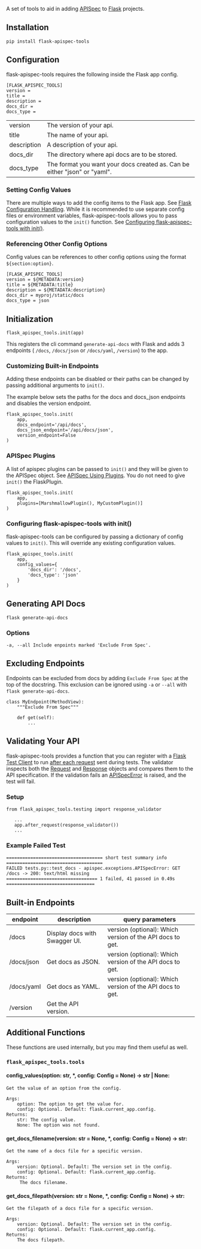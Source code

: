 
A set of tools to aid in adding [APISpec](https://apispec.readthedocs.io/en/latest/) to [Flask](https://palletsprojects.com/p/flask) projects.


## Installation

```
pip install flask-apispec-tools
```

## Configuration
flask-apispec-tools requires the following inside the Flask app config.
```
[FLASK_APISPEC_TOOLS]
version =
title =
description =
docs_dir =
docs_type =
```
|             |                                                                           |
|-------------|---------------------------------------------------------------------------|
| version     | The version of your api.                                                  |
| title       | The name of your api.                                                     |
| description | A description of your api.                                                |
| docs_dir    | The directory where api docs are to be stored.                            |
| docs_type   | The format you want your docs created as. Can be either "json" or "yaml". |

### Setting Config Values
There are multiple ways to add the config items to the Flask app. See [Flask Configuration Handling](https://flask.palletsprojects.com/en/2.2.x/config/). While it is recommended to use separate config files or environment variables, flask-apispec-tools allows you to pass configuration values to the `init()` function. See [Configuring flask-apispec-tools with init()](#configuring-flask-apispec-tools-with-init).

### Referencing Other Config Options
Config values can be references to other config options using the format `${section:option}`.
```
[FLASK_APISPEC_TOOLS]
version = ${METADATA:version}
title = ${METADATA:title}
description = ${METADATA:description}
docs_dir = myproj/static/docs
docs_type = json
```
## Initialization
```flask_apispec_tools.init(app)```

This registers the cli command `generate-api-docs` with Flask and adds 3 endpoints ( `/docs`, `/docs/json` or `/docs/yaml`, `/version`) to the app.

### Customizing Built-in Endpoints
Adding these endpoints can be disabled or their paths can be changed by passing additional arguments to `init()`.

The example below sets the paths for the docs and docs_json endpoints and disables the version endpoint.

```
flask_apispec_tools.init(
    app,
    docs_endpoint='/api/docs',
    docs_json_endpoint='/api/docs/json',
    version_endpoint=False
)
```
### APISpec Plugins
A list of apispec plugins can be passed to `init()` and they will be given to the APISpec object. See [APISpec Using Plugins](https://apispec.readthedocs.io/en/latest/using_plugins.html). You do not need to give `init()` the FlaskPlugin.
```
flask_apispec_tools.init(
    app,
    plugins=[MarshmallowPlugin(), MyCustomPlugin()]
)
```
### Configuring flask-apispec-tools with init()
flask-apispec-tools can be configured by passing a dictionary of config values to `init()`. This will override any existing configuration values.
```
flask_apispec_tools.init(
    app,
    config_values={
        'docs_dir': '/docs',
        'docs_type': 'json'
    }
)
```
## Generating API Docs
`flask generate-api-docs`

### Options
`-a, --all Include enpoints marked 'Exclude From Spec'.`

## Excluding Endpoints
Endpoints can be excluded from docs by adding `Exclude From Spec` at the top of the docstring. This exclusion can be ignored using `-a` or `--all` with `flask generate-api-docs`.
```
class MyEndpoint(MethodView):
    """Exclude From Spec"""

    def get(self):
        ...
```

## Validating Your API
flask-apispec-tools provides a function that you can register with a [Flask Test Client](https://flask.palletsprojects.com/en/2.2.x/testing/#sending-requests-with-the-test-client) to run [after each request](https://flask.palletsprojects.com/en/2.2.x/api/#flask.Blueprint.after_request) sent during tests. The validator inspects both the [Request](https://flask.palletsprojects.com/en/2.2.x/api/?#flask.Request) and [Response](https://flask.palletsprojects.com/en/2.2.x/api/?#flask.Response) objects and compares them to the API specification. If the validation fails an [APISpecError](https://apispec.readthedocs.io/en/latest/api_core.html#apispec.exceptions.APISpecError) is raised, and the test will fail.

### Setup
 ```
 from flask_apispec_tools.testing import response_validator

	...
	app.after_request(response_validator())
	...
 ```
### Example Failed Test
```
==================================== short test summary info ====================================
FAILED tests.py::test_docs - apispec.exceptions.APISpecError: GET /docs -> 200: text/html missing
================================== 1 failed, 41 passed in 0.49s =================================
```

## Built-in Endpoints
| endpoint   | description                   | query parameters                                          |
|------------|-------------------------------|-----------------------------------------------------------|
| /docs      | Display docs with Swagger UI. | version (optional): Which version of the API docs to get. |
| /docs/json | Get docs as JSON.             | version (optional): Which version of the API docs to get. |
| /docs/yaml | Get docs as YAML.             | version (optional): Which version of the API docs to get. |
| /version   | Get the API version.          |                                                           |

## Additional Functions
These functions are used internally, but you may find them useful as well.
### `flask_apispec_tools.tools`
#### config_values(option: str, \*, config: Config = None) -> str | None:
```
Get the value of an option from the config.

Args:
	option: The option to get the value for.
	config: Optional. Default: flask.current_app.config.
Returns:
	str: The config value.
	None: The option was not found.
```

#### get_docs_filename(version: str = None, \*, config: Config = None) -> str:
```
Get the name of a docs file for a specific version.

Args:
	version: Optional. Default: The version set in the config.
	config: Optional. Default: flask.current_app.config.
Returns:
	 The docs filename.
```

#### get_docs_filepath(version: str = None, \*, config: Config = None) -> str:
```
Get the filepath of a docs file for a specific version.

Args:
	version: Optional. Default: The version set in the config.
	config: Optional. Default: flask.current_app.config.
Returns:
	The docs filepath.
 ```
